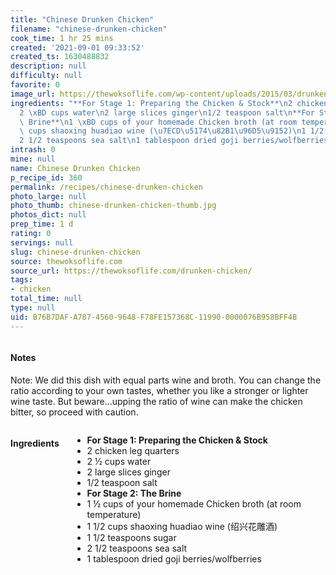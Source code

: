 ```yaml
---
title: "Chinese Drunken Chicken"
filename: "chinese-drunken-chicken"
cook_time: 1 hr 25 mins
created: '2021-09-01 09:33:52'
created_ts: 1630488832
description: null
difficulty: null
favorite: 0
image_url: https://thewoksoflife.com/wp-content/uploads/2015/03/drunken-chicken-1-201x300.jpg
ingredients: "**For Stage 1: Preparing the Chicken & Stock**\n2 chicken leg quarters\n\
  2 \xBD cups water\n2 large slices ginger\n1/2 teaspoon salt\n**For Stage 2: The\
  \ Brine**\n1 \xBD cups of your homemade Chicken broth (at room temperature)\n1 1/2\
  \ cups shaoxing huadiao wine (\u7ECD\u5174\u82B1\u96D5\u9152)\n1 1/2 teaspoons sugar\n\
  2 1/2 teaspoons sea salt\n1 tablespoon dried goji berries/wolfberries"
intrash: 0
mine: null
name: Chinese Drunken Chicken
p_recipe_id: 360
permalink: /recipes/chinese-drunken-chicken
photo_large: null
photo_thumb: chinese-drunken-chicken-thumb.jpg
photos_dict: null
prep_time: 1 d
rating: 0
servings: null
slug: chinese-drunken-chicken
source: thewoksoflife.com
source_url: https://thewoksoflife.com/drunken-chicken/
tags:
- chicken
total_time: null
type: null
uid: B76B7DAF-A787-4560-9648-F78FE157368C-11990-0000076B958BFF4B
---
```

<div class="large-8 medium-7 columns" id="writeup">		<div id="notes"><h4>Notes</h4>
<div class="box box-notes"><p>Note: We did this dish with equal parts wine and broth. You can change the ratio according to your own tastes, whether you like a stronger or lighter wine taste. But beware…upping the ratio of wine can make the chicken bitter, so proceed with caution.</p>
</div></div>	</div><!-- #writeup -->
</div><!-- #row-one -->
<div class="row" id="row-two">	<div class="medium-4 small-5 columns" id="ingredients"><h4>Ingredients</h4><div class="box box-ingredients content"><ul>
<li><strong>For Stage 1: Preparing the Chicken &amp; Stock</strong></li>
<li>2 chicken leg quarters</li>
<li>2 ½ cups water</li>
<li>2 large slices ginger</li>
<li>1/2 teaspoon salt</li>
<li><strong>For Stage 2: The Brine</strong></li>
<li>1 ½ cups of your homemade Chicken broth (at room temperature)</li>
<li>1 1/2 cups shaoxing huadiao wine (绍兴花雕酒)</li>
<li>1 1/2 teaspoons sugar</li>
<li>2 1/2 teaspoons sea salt</li>
<li>1 tablespoon dried goji berries/wolfberries</li>
</ul>
</div>	</div>	<div class="medium-6 small-7 columns" id="directions">	</div>
